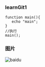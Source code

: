 ### learnGit1
```
function main(){
   echo "main";
}
//执行
main();
```
### 图片
![baidu](https://www.baidu.com/img/baidu_jgylogo3.gif)
